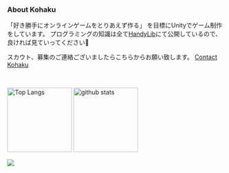 ### About Kohaku
「好き勝手にオンラインゲームをとりあえず作る」
を目標にUnityでゲーム制作をしています。
プログラミングの知識は全て[HandyLib](https://github.com/kohaku-dayo/HandyLib "GitHub内のレポジトリに飛びます")にて公開しているので、良ければ見ていってください🎵

スカウト、募集のご連絡ございましたらこちらからお願い致します。
[Contact Kohaku](https://forms.gle/xyuBB9nmLyvH8CQT6 "Google Formに飛びます")

<br>
<!--<a href="https://github.com/anuraghazra/github-readme-stats">-->
<p align="left">
  <img alt="Top Langs" height="150px" src="https://github-readme-stats.vercel.app/api?username=kohaku-dayo&show_icons=true&count_private=true&theme=dracula" />
  <img alt="github stats" height="150px" src="https://github-readme-stats.vercel.app/api/top-langs/?username=kohaku-dayo&theme=dracula" />
</p>


<a href="https://github.com/anuraghazra/github-readme-stats">
  <img align="left" src="https://github-profile-summary-cards.vercel.app/api/cards/profile-details?username=kohaku-dayo&theme=monokai" />
</a>
<!--
**kohaku-dayo/kohaku-dayo** is a ✨ _special_ ✨ repository because its `README.md` (this file) appears on your GitHub profile.

Here are some ideas to get you started:

- 🔭 I’m currently working on ...
- 🌱 I’m currently learning ...
- 👯 I’m looking to collaborate on ...
- 🤔 I’m looking for help with ...
- 💬 Ask me about ...
- 📫 How to reach me: ...
- 😄 Pronouns: ...
- ⚡ Fun fact: ...
-->
